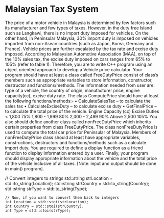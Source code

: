 # Malaysian Tax System
The price of a motor vehicle in Malaysia is determined by few factors such its manufacturer and few types of taxes. However, in the duty free Island such as Langkawi, there is no import duty imposed for vehicles. On the other hand, in Peninsular Malaysia, 30% import duty is imposed on vehicles imported from non-Asean countries (such as Japan, Korea, Germany and France). Vehicle prices are further escalated by the tax rate and excise duty imposed. According to Malaysian Automotive Association (MAA), on top of the 10% sales tax, the excise duty imposed on cars ranges from 65% to 105% (refer to table 1). Therefore, you are to write C++ program using an object oriented approach to develop a Vehicle price calculator. Your program should have at least a class called FreeDutyPrice consist of class’s members such as appropriate variables to store information, constructor, destructor and functions/methods. The information needed from user are: type of a vehicle, the country of origin, manufacturer price, engine capacity(cc), excise duty rate. The class ComputePrice should have at least the following functions/methods:- • CalculateSalesTax – to calculate the sales tax • CalculateExciseDuty – to calculate excise duty • GetFinalPrice – to calculate the total price of the vehicle. Engine Capacity (cc) Excise Duties < 1,800 75% 1,800 - 1,999 80% 2,000 - 2,499 90% Above 2,500 105% You also should define another class called nonFreeDutyPrice which inherits certain properties from class FreeDutyPrice. The class nonFreeDutyPrice is used to compute the total car price for Peninsular of Malaysia. Members of nonFreeDutyPrice class should at least have appropriate variables, constructions, destructors and functions/methods such as a calculate import duty. You are required to define a display function as a friend function to display information entered by a user. Finally, your program should display appropriate information about the vehicle and the total price of the vehicle inclusive of all taxes. [Note: input and output should be done in main() program].



// Convert integers to strings
    std::string strLocation = std::to_string(Location);
    std::string strCountry = std::to_string(Country);
    std::string strType = std::to_string(Type);

    // Now, if you want to convert them back to integers
    int Location = std::stoi(strLocation);
    int Country = std::stoi(strCountry);
    int Type = std::stoi(strType);